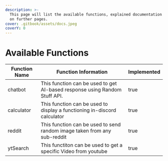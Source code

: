 ```yaml
---
description: >-
  This page will list the available functions, explained documentation will be
  on further pages.
cover: .gitbook/assets/docs.jpeg
coverY: 0
---
```


# Available Functions

<table><thead><tr><th>Function Name</th><th>Function Information</th><th data-type="checkbox">Implemented</th></tr></thead><tbody><tr><td>chatbot</td><td>This function can be used to get AI-based response using Random Stuff API.</td><td>true</td></tr><tr><td>calculator</td><td>This function can be used to display a functioning in-discord calculator</td><td>true</td></tr><tr><td>reddit</td><td>This function can be used to send random image taken from any sub-reddit </td><td>true</td></tr><tr><td>ytSearch</td><td>This functiton can be used to get a specific Video from youtube</td><td>true</td></tr></tbody></table>

